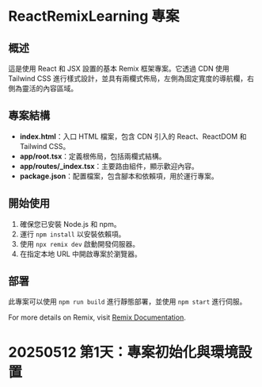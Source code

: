 # ReactRemixLearning 專案

## 概述
這是使用 React 和 JSX 設置的基本 Remix 框架專案。它透過 CDN 使用 Tailwind CSS 進行樣式設計，並具有兩欄式佈局，左側為固定寬度的導航欄，右側為靈活的內容區域。

## 專案結構
- **index.html**：入口 HTML 檔案，包含 CDN 引入的 React、ReactDOM 和 Tailwind CSS。
- **app/root.tsx**：定義根佈局，包括兩欄式結構。
- **app/routes/_index.tsx**：主要路由組件，顯示歡迎內容。
- **package.json**：配置檔案，包含腳本和依賴項，用於運行專案。

## 開始使用
1. 確保您已安裝 Node.js 和 npm。
2. 運行 `npm install` 以安裝依賴項。
3. 使用 `npx remix dev` 啟動開發伺服器。
4. 在指定本地 URL 中開啟專案於瀏覽器。

## 部署
此專案可以使用 `npm run build` 進行靜態部署，並使用 `npm start` 進行伺服。

For more details on Remix, visit [Remix Documentation](https://remix.run/docs).
# 20250512 第1天：專案初始化與環境設置
